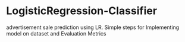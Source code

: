 # LogisticRegression-Classifier
advertisement sale prediction using LR. Simple steps for Implementing model on dataset and Evaluation Metrics
